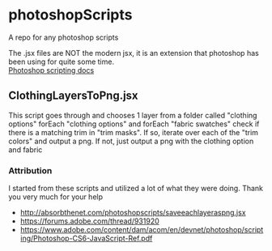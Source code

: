 # photoshopScripts

A repo for any photoshop scripts

The .jsx files are NOT the modern jsx, it is an extension that photoshop has been using for quite some time.  
[Photoshop scripting docs](https://www.adobe.com/devnet/photoshop/scripting.html)


## ClothingLayersToPng.jsx
This script goes through and chooses 1 layer from a folder called "clothing options"
forEach "clothing options" and forEach "fabric swatches" check if there is a matching trim in "trim masks".
  If so, iterate over each of the "trim colors" and output a png.
  If not, just output a png with the clothing option and fabric


### Attribution
I started from these scripts and utilized a lot of what they were doing. Thank you very much for your help

- http://absorbthenet.com/photoshopscripts/saveeachlayeraspng.jsx  
- https://forums.adobe.com/thread/931920  
- https://www.adobe.com/content/dam/acom/en/devnet/photoshop/scripting/Photoshop-CS6-JavaScript-Ref.pdf  
